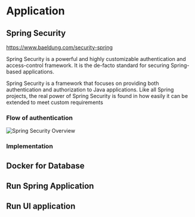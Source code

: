 # Application

## Spring Security

https://www.baeldung.com/security-spring

Spring Security is a powerful and highly customizable authentication and access-control framework. It is the de-facto
standard for securing Spring-based applications.

Spring Security is a framework that focuses on providing both authentication and authorization to Java applications.
Like all Spring projects, the real power of Spring Security is found in how easily it can be extended to meet custom
requirements

### Flow of authentication

![Spring Security Overview](http://terasolunaorg.github.io/guideline/5.0.1.RELEASE/en/_images/spring_security_overview.png)

### Implementation

## Docker for Database

## Run Spring Application

## Run UI application
